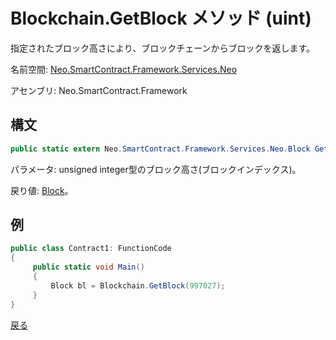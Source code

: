 # Blockchain.GetBlock メソッド (uint)

指定されたブロック高さにより、ブロックチェーンからブロックを返します。

名前空間: [Neo.SmartContract.Framework.Services.Neo](../../neo.md)

アセンブリ: Neo.SmartContract.Framework

## 構文

```c#
public static extern Neo.SmartContract.Framework.Services.Neo.Block GetBlock(uint height)
```

パラメータ: unsigned integer型のブロック高さ(ブロックインデックス)。

戻り値: [Block](../Block.md)。

## 例

```c#
public class Contract1: FunctionCode
{
     public static void Main()
     {
         Block bl = Blockchain.GetBlock(997027);
     }
}
```



[戻る](../Blockchain.md)
